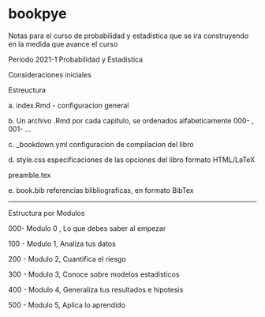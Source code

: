 # bookpye
Notas para el curso de probabilidad y estadistica
que se ira construyendo en la medida que avance el curso

Periodo 2021-1
Probabilidad y Estadistica 

Consideraciones iniciales

Estreuctura

a. index.Rmd  - configuracion general

b. Un archivo .Rmd por cada capitulo, se ordenados alfabeticamente 000- , 001- ...

c. _bookdown.yml  configuracion de compilacion del libro

d. style.css   especificaciones de las opciones del libro formato HTML/LaTeX

   preamble.tex
   
e. book.bib  referencias blibliograficas, en formato BibTex


---

Estructura por Modulos

000-  Modulo 0 , Lo que debes saber al empezar

100 - Modulo 1, Analiza tus datos

200 - Modulo 2, Cuantifica el riesgo

300 - Modulo 3, Conoce sobre modelos estadisticos
 
400 - Modulo 4, Generaliza tus resultados e hipotesis

500 - Modulo 5, Aplica lo aprendido








